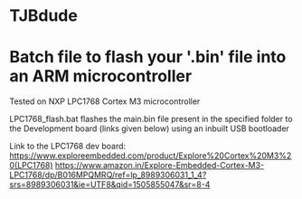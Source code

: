 # TJBdude
# Batch file to flash your '.bin' file into an ARM microcontroller

Tested on NXP LPC1768 Cortex M3 microcontroller

LPC1768_flash.bat flashes the main.bin file present in the specified folder 
to the Development board (links given below) using an inbuilt USB bootloader

Link to the LPC1768 dev board:
https://www.exploreembedded.com/product/Explore%20Cortex%20M3%20(LPC1768)
https://www.amazon.in/Explore-Embedded-Cortex-M3-LPC1768/dp/B016MPQMRQ/ref=lp_8989306031_1_4?srs=8989306031&ie=UTF8&qid=1505855047&sr=8-4
